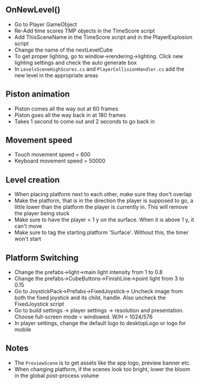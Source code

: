 ## OnNewLevel()
- Go to Player GameObject
- Re-Add time scores TMP objects in the TimeScore script
- Add ThisSceneName in the TimeScore script and in the PlayerExplosion script
- Change the name of the nextLevelCube
- To get proper lighting, go to window->rendering->lighting. Click new lighting settings and check the auto generate box
- In `LevelsSceneHighScores.cs` and `PlayerCollisionHandler.cs` add the new level in the appropriate areas

## Piston animation
- Piston comes all the way out at 60 frames
- Piston goes all the way back in at 180 frames
- Takes 1 second to come out and 2 seconds to go back in

## Movement speed
- Touch movement speed = 600
- Keyboard movement speed = 50000

## Level creation
- When placing platform next to each other, make sure they don't overlap
- Make the platform, that is in the direction the player is supposed to go, a little lower than the platform the player is currently in. This will remove the player being stuck
- Make sure to have the player < 1 y on the surface. When it is above 1 y, it can't move 
- Make sure to tag the starting platform 'Surface'. Without this, the timer won't start

## Platform Switching
- Change the prefabs->light->main light intensity from 1 to 0.8
- Change the prefabs->CubeButtons->FinishLine->point light from 3 to 0.15
- Go to JoystickPack->Prefabs->FixedJoystick-> Uncheck image from both the fixed joystick and its child, handle. Also uncheck the FixedJoystick script
- Go to build settings -> player settings -> resolution and presentation. Choose full-screen mode = windowed. W/H = 1024/576
- In player settings, change the default logo to desktopLogo or logo for mobile

## Notes
- The `PreviewScene` is to get assets like the app logo, preview banner etc.
- When changing platform, if the scenes look too bright, lower the bloom in the global post-process volume
